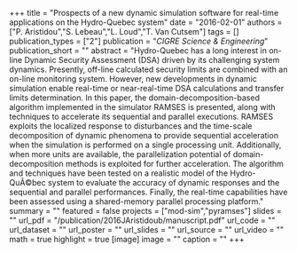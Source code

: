 +++
title = "Prospects of a new dynamic simulation software for real-time applications on the Hydro-Quebec system"
date = "2016-02-01"
authors = ["P. Aristidou","S. Lebeau","L. Loud","T. Van Cutsem"]
tags = []
publication_types = ["2"]
publication = "_CIGRE Science & Engineering_"
publication_short = ""
abstract = "Hydro-Quebec has a long interest in on-line Dynamic Security Assessment (DSA) driven by its challenging system dynamics. Presently, off-line calculated security limits are combined with an on-line monitoring system. However, new developments in dynamic simulation enable real-time or near-real-time DSA calculations and transfer limits determination. In this paper, the domain-decomposition-based algorithm implemented in the simulator RAMSES is presented, along with techniques to accelerate its sequential and parallel executions. RAMSES exploits the localized response to disturbances and the time-scale decomposition of dynamic phenomena to provide sequential acceleration when the simulation is performed on a single processing unit. Additionally, when more units are available, the parallelization potential of domain-decomposition methods is exploited for further acceleration. The algorithm and techniques have been tested on a realistic model of the Hydro-QuÃ©bec system to evaluate the accuracy of dynamic responses and the sequential and parallel performances. Finally, the real-time capabilities have been assessed using a shared-memory parallel processing platform."
summary = ""
featured = false
projects = ["mod-sim","pyramses"]
slides = ""
url_pdf = "/publication/2016JAristidoub/manuscript.pdf"
url_code = ""
url_dataset = ""
url_poster = ""
url_slides = ""
url_source = ""
url_video = ""
math = true
highlight = true
[image]
image = ""
caption = ""
+++

